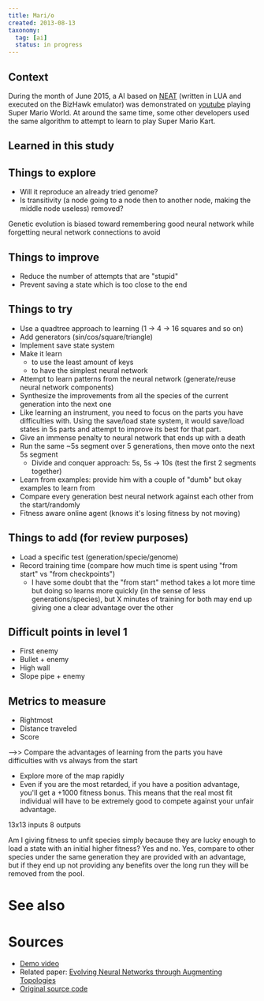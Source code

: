 ```yaml
---
title: Mari/o
created: 2013-08-13
taxonomy:
  tag: [ai]
  status: in progress
---
```


## Context

During the month of June 2015, a AI based on [NEAT](https://en.wikipedia.org/wiki/Neuroevolution_of_augmenting_topologies
) (written in LUA and executed on the BizHawk emulator) was demonstrated on [youtube](https://www.youtube.com/watch?v=qv6UVOQ0F44) playing Super Mario World. At around the same time, some other developers used the same algorithm to attempt to learn to play Super Mario Kart.

## Learned in this study

## Things to explore

* Will it reproduce an already tried genome?
* Is transitivity (a node going to a node then to another node, making the middle node useless) removed?

Genetic evolution is biased toward remembering good neural network while forgetting neural network connections to avoid

## Things to improve

* Reduce the number of attempts that are "stupid"
* Prevent saving a state which is too close to the end

## Things to try

* Use a quadtree approach to learning (1 -> 4 -> 16 squares and so on)
* Add generators (sin/cos/square/triangle)
* Implement save state system
* Make it learn
    * to use the least amount of keys
    * to have the simplest neural network
* Attempt to learn patterns from the neural network (generate/reuse neural network components)
* Synthesize the improvements from all the species of the current generation into the next one
* Like learning an instrument, you need to focus on the parts you have difficulties with. Using the save/load state system, it would save/load states in 5s parts and attempt to improve its best for that part.
* Give an immense penalty to neural network that ends up with a death
* Run the same ~5s segment over 5 generations, then move onto the next 5s segment
    * Divide and conquer approach: 5s, 5s -> 10s (test the first 2 segments together)
* Learn from examples: provide him with a couple of "dumb" but okay examples to learn from
* Compare every generation best neural network against each other from the start/randomly
* Fitness aware online agent (knows it's losing fitness by not moving)

## Things to add (for review purposes)

* Load a specific test (generation/specie/genome)
* Record training time (compare how much time is spent using "from start" vs "from checkpoints")
    * I have some doubt that the "from start" method takes a lot more time but doing so learns more quickly (in the sense of less generations/species), but X minutes of training for both may end up giving one a clear advantage over the other

## Difficult points in level 1

* First enemy
* Bullet + enemy
* High wall
* Slope pipe + enemy

## Metrics to measure

* Rightmost
* Distance traveled
* Score

-->> Compare the advantages of learning from the parts you have difficulties with vs always from the start
* Explore more of the map rapidly
* Even if you are the most retarded, if you have a position advantage, you'll get a +1000 fitness bonus. This means that the real most fit individual will have to be extremely good to compete against your unfair advantage.

13x13 inputs
8 outputs

Am I giving fitness to unfit species simply because they are lucky enough to load a state with an initial higher fitness? Yes and no. Yes, compare to other species under the same generation they are provided with an advantage, but if they end up not providing any benefits over the long run they will be removed from the pool.

# See also



# Sources

* [Demo video](https://www.youtube.com/watch?v=qv6UVOQ0F44)
* Related paper: [Evolving Neural Networks through Augmenting Topologies](http://nn.cs.utexas.edu/downloads/papers/stanley.ec02.pdf)
* [Original source code](http://pastebin.com/ZZmSNaHX)
